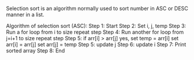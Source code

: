 Selection sort is an algorithm normally used to sort number in ASC or DESC manner in a list.

Algorithm of selection sort (ASC):
Step 1: Start
Step 2: Set i, j, temp
Step 3: Run a for loop from i to size
        repeat step 
Step 4: Run another for loop from j=i+1 to size
        repeat step
Step 5: if arr[i] > arr[j]
        yes, set temp = arr[i]
             set arr[i] = arr[j]
             set arr[j] = temp
Step 5: update j
Step 6: update i
Step 7: Print sorted array
Step 8: End